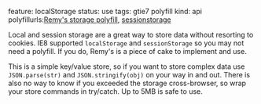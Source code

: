 feature: localStorage
status: use
tags: gtie7 polyfill
kind: api
polyfillurls:[Remy's storage polyfill](https://gist.github.com/350433), [sessionstorage](http://code.google.com/p/sessionstorage/)

Local and session storage are a great way to store data without resorting to cookies. IE8 supported `localStorage` and `sessionStorage` so you may not need a polyfill. If you do, Remy's is a piece of cake to implement and use.

This is a simple key/value store, so if you want to store complex data use `JSON.parse(str)` and `JSON.stringify(obj)` on your way in and out. There is also no way to know if you exceeded the storage cross-browser, so wrap your store commands in try/catch. Up to 5MB is safe to use.
